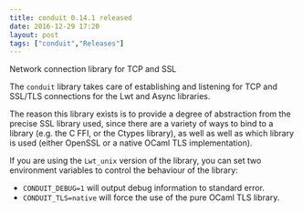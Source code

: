 ```yaml
---
title: conduit 0.14.1 released
date: 2016-12-29 17:20
layout: post
tags: ["conduit","Releases"]
---
```


Network connection library for TCP and SSL


The `conduit` library takes care of establishing and listening for TCP and
SSL/TLS connections for the Lwt and Async libraries.

The reason this library exists is to provide a degree of abstraction
from the precise SSL library used, since there are a variety of ways to bind to
a library (e.g. the C FFI, or the Ctypes library), as well as well as which
library is used (either OpenSSL or a native OCaml TLS implementation).

If you are using the `Lwt_unix` version of the library, you can set two
environment variables to control the behaviour of the library:

- `CONDUIT_DEBUG=1` will output debug information to standard error.
- `CONDUIT_TLS=native` will force the use of the pure OCaml TLS library.
